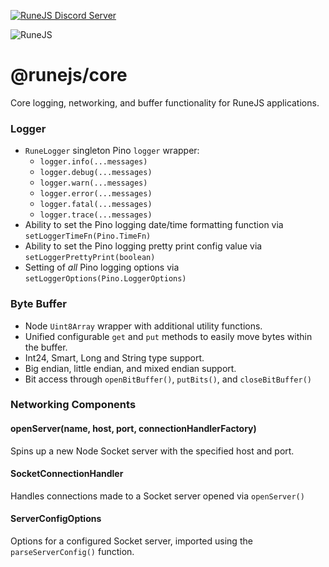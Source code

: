 [![RuneJS Discord Server](https://img.shields.io/discord/678751302297059336?label=RuneJS%20Discord&logo=discord)](https://discord.gg/5P74nSh)


![RuneJS](https://i.imgur.com/pmkdSfc.png)

# @runejs/core

Core logging, networking, and buffer functionality for RuneJS applications.

### Logger
* `RuneLogger` singleton Pino `logger` wrapper:
    * `logger.info(...messages)`
    * `logger.debug(...messages)`
    * `logger.warn(...messages)`
    * `logger.error(...messages)`
    * `logger.fatal(...messages)`
    * `logger.trace(...messages)`
* Ability to set the Pino logging date/time formatting function via `setLoggerTimeFn(Pino.TimeFn)`
* Ability to set the Pino logging pretty print config value via `setLoggerPrettyPrint(boolean)`
* Setting of _all_ Pino logging options via `setLoggerOptions(Pino.LoggerOptions)`

### Byte Buffer
* Node `Uint8Array` wrapper with additional utility functions.
* Unified configurable `get` and `put` methods to easily move bytes within the buffer.
* Int24, Smart, Long and String type support.
* Big endian, little endian, and mixed endian support.
* Bit access through `openBitBuffer()`, `putBits()`, and `closeBitBuffer()`

### Networking Components

#### openServer(name, host, port, connectionHandlerFactory)
Spins up a new Node Socket server with the specified host and port.

#### SocketConnectionHandler
Handles connections made to a Socket server opened via `openServer()`

#### ServerConfigOptions
Options for a configured Socket server, imported using the `parseServerConfig()` function.
